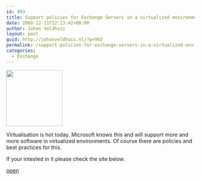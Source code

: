 ```yaml
---
id: 993
title: Support policies for Exchange Servers in a virtualized environment
date: 2008-12-11T22:13:42+00:00
author: Johan Veldhuis
layout: post
guid: http://johanveldhuis.nl/?p=993
permalink: /support-policies-for-exchange-servers-in-a-virtualized-environment/
categories:
  - Exchange
---
```

[<img class="alignnone size-thumbnail wp-image-994" title="Hyper V" src="https://i1.wp.com/johanveldhuis.nl/wp-content/uploads/2008/12/windows20server20200820hyper-v20logo20v_21-150x150.png?resize=150%2C150" alt="" width="150" height="150" srcset="https://i2.wp.com/johanveldhuis.nl/wp-content/uploads/2008/12/windows20server20200820hyper-v20logo20v_21.png?resize=150%2C150&ssl=1 150w, https://i2.wp.com/johanveldhuis.nl/wp-content/uploads//customers/johanveldhuis.nl/johanveldhuis.nl/httpd.www/wp-content/uploads/2008/12/windows20server20200820hyper-v20logo20v_21.png?zoom=2&resize=150%2C150&ssl=1 300w, https://i2.wp.com/johanveldhuis.nl/wp-content/uploads//customers/johanveldhuis.nl/johanveldhuis.nl/httpd.www/wp-content/uploads/2008/12/windows20server20200820hyper-v20logo20v_21.png?zoom=3&resize=150%2C150&ssl=1 450w" sizes="(max-width: 150px) 100vw, 150px" data-recalc-dims="1" />](https://i2.wp.com/johanveldhuis.nl/wp-content/uploads/2008/12/windows20server20200820hyper-v20logo20v_21.png)

Virtualisation is hot today. Microsoft knows this and will support more and more software in virtualized environments. Of course there are policies and best practices for this.

If your intested in it please check the site below.

<a href="http://technet.microsoft.com/nl-nl/library/cc794548(en-us).aspx" target="_blank">open</a>